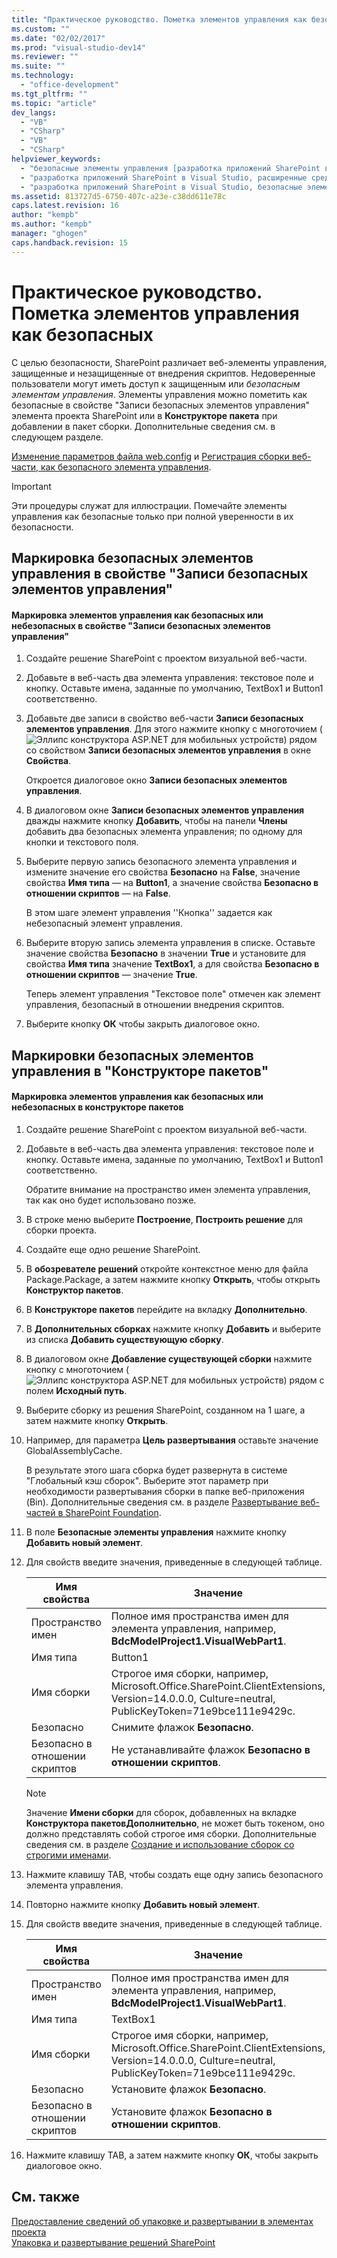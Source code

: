 ```yaml
---
title: "Практическое руководство. Пометка элементов управления как безопасных"
ms.custom: ""
ms.date: "02/02/2017"
ms.prod: "visual-studio-dev14"
ms.reviewer: ""
ms.suite: ""
ms.technology: 
  - "office-development"
ms.tgt_pltfrm: ""
ms.topic: "article"
dev_langs: 
  - "VB"
  - "CSharp"
  - "VB"
  - "CSharp"
helpviewer_keywords: 
  - "безопасные элементы управления [разработка приложений SharePoint в Visual Studio]"
  - "разработка приложений SharePoint в Visual Studio, расширенные средства создания пакетов"
  - "разработка приложений SharePoint в Visual Studio, безопасные элементы управления"
ms.assetid: 813727d5-6750-407c-a23e-c38dd611e78c
caps.latest.revision: 16
author: "kempb"
ms.author: "kempb"
manager: "ghogen"
caps.handback.revision: 15
---
```

# Практическое руководство. Пометка элементов управления как безопасных
  С целью безопасности, SharePoint различает веб\-элементы управления, защищенные и незащищенные от внедрения скриптов.  Недоверенные пользователи могут иметь доступ к защищенным или *безопасным элементам управления*.  Элементы управления можно пометить как безопасные в свойстве "Записи безопасных элементов управления" элемента проекта SharePoint или в **Конструкторе пакета** при добавлении в пакет сборки.  Дополнительные сведения см. в следующем разделе.  
  
 [Изменение параметров файла web.config](http://go.microsoft.com/fwlink/?LinkId=178965) и [Регистрация сборки веб\-части, как безопасного элемента управления](http://go.microsoft.com/fwlink/?LinkId=171013).  
  
> [!IMPORTANT]  
>  Эти процедуры служат для иллюстрации.  Помечайте элементы управления как безопасные только при полной уверенности в их безопасности.  
  
## Маркировка безопасных элементов управления в свойстве "Записи безопасных элементов управления"  
  
#### Маркировка элементов управления как безопасных или небезопасных в свойстве "Записи безопасных элементов управления"  
  
1.  Создайте решение SharePoint с проектом визуальной веб\-части.  
  
2.  Добавьте в веб\-часть два элемента управления: текстовое поле и кнопку.  Оставьте имена, заданные по умолчанию, TextBox1 и Button1 соответственно.  
  
3.  Добавьте две записи в свойство веб\-части **Записи безопасных элементов управления**.  Для этого нажмите кнопку с многоточием \(![Эллипс конструктора ASP.NET для мобильных устройств](../sharepoint/media/mwellipsis.png "Эллипс конструктора ASP.NET для мобильных устройств")\) рядом со свойством **Записи безопасных элементов управления** в окне **Свойства**.  
  
     Откроется диалоговое окно **Записи безопасных элементов управления**.  
  
4.  В диалоговом окне **Записи безопасных элементов управления** дважды нажмите кнопку **Добавить**, чтобы на панели **Члены** добавить два безопасных элемента управления; по одному для кнопки и текстового поля.  
  
5.  Выберите первую запись безопасного элемента управления и измените значение его свойства **Безопасно** на **False**, значение свойства **Имя типа** — на **Button1**, а значение свойства **Безопасно в отношении скриптов** — на **False**.  
  
     В этом шаге элемент управления ''Кнопка'' задается как небезопасный элемент управления.  
  
6.  Выберите вторую запись элемента управления в списке.  Оставьте значение свойства **Безопасно** в значении **True** и установите для свойства **Имя типа** значение **TextBox1**, а для свойства **Безопасно в отношении скриптов** — значение **True**.  
  
     Теперь элемент управления "Текстовое поле" отмечен как элемент управления, безопасный в отношении внедрения скриптов.  
  
7.  Выберите кнопку **ОК** чтобы закрыть диалоговое окно.  
  
## Маркировки безопасных элементов управления в "Конструкторе пакетов"  
  
#### Маркировка элементов управления как безопасных или небезопасных в конструкторе пакетов  
  
1.  Создайте решение SharePoint с проектом визуальной веб\-части.  
  
2.  Добавьте в веб\-часть два элемента управления: текстовое поле и кнопку.  Оставьте имена, заданные по умолчанию, TextBox1 и Button1 соответственно.  
  
     Обратите внимание на пространство имен элемента управления, так как оно будет использовано позже.  
  
3.  В строке меню выберите **Построение**, **Построить решение** для сборки проекта.  
  
4.  Создайте еще одно решение SharePoint.  
  
5.  В **обозревателе решений** откройте контекстное меню для файла Package.Package, а затем нажмите кнопку **Открыть**, чтобы открыть **Конструктор пакетов**.  
  
6.  В **Конструкторе пакетов** перейдите на вкладку **Дополнительно**.  
  
7.  В **Дополнительных сборках** нажмите кнопку **Добавить** и выберите из списка **Добавить существующую сборку**.  
  
8.  В диалоговом окне **Добавление существующей сборки** нажмите кнопку с многоточием \(![Эллипс конструктора ASP.NET для мобильных устройств](../sharepoint/media/mwellipsis.png "Эллипс конструктора ASP.NET для мобильных устройств")\) рядом с полем **Исходный путь**.  
  
9. Выберите сборку из решения SharePoint, созданном на 1 шаге, а затем нажмите кнопку **Открыть**.  
  
10. Например, для параметра **Цель развертывания** оставьте значение GlobalAssemblyCache.  
  
     В результате этого шага сборка будет развернута в системе "Глобальный кэш сборок".  Выберите этот параметр при необходимости развертывания сборки в папке веб\-приложения \(Bin\).  Дополнительные сведения см. в разделе [Развертывание веб\-частей в SharePoint Foundation](http://go.microsoft.com/fwlink/?LinkId=177509).  
  
11. В поле **Безопасные элементы управления** нажмите кнопку **Добавить новый элемент**.  
  
12. Для свойств введите значения, приведенные в следующей таблице.  
  
    |Имя свойства|Значение|  
    |------------------|--------------|  
    |Пространство имен|Полное имя пространства имен для элемента управления, например, **BdcModelProject1.VisualWebPart1**.|  
    |Имя типа|Button1|  
    |Имя сборки|Строгое имя сборки, например, Microsoft.Office.SharePoint.ClientExtensions, Version\=14.0.0.0, Culture\=neutral, PublicKeyToken\=71e9bce111e9429c.|  
    |Безопасно|Снимите флажок **Безопасно**.|  
    |Безопасно в отношении скриптов|Не устанавливайте флажок **Безопасно в отношении скриптов**.|  
  
    > [!NOTE]  
    >  Значение **Имени сборки** для сборок, добавленных на вкладке **Конструктора пакетовДополнительно**, не может быть токеном, оно должно представлять собой строгое имя сборки.  Дополнительные сведения см. в разделе [Создание и использование сборок со строгими именами](http://go.microsoft.com/fwlink/?LinkId=177513).  
  
13. Нажмите клавишу TAB, чтобы создать еще одну запись безопасного элемента управления.  
  
14. Повторно нажмите кнопку **Добавить новый элемент**.  
  
15. Для свойств введите значения, приведенные в следующей таблице.  
  
    |Имя свойства|Значение|  
    |------------------|--------------|  
    |Пространство имен|Полное имя пространства имен для элемента управления, например, **BdcModelProject1.VisualWebPart1**.|  
    |Имя типа|TextBox1|  
    |Имя сборки|Строгое имя сборки, например, Microsoft.Office.SharePoint.ClientExtensions, Version\=14.0.0.0, Culture\=neutral, PublicKeyToken\=71e9bce111e9429c.|  
    |Безопасно|Установите флажок **Безопасно**.|  
    |Безопасно в отношении скриптов|Установите флажок **Безопасно в отношении скриптов**.|  
  
16. Нажмите клавишу TAB, а затем нажмите кнопку **ОК**, чтобы закрыть диалоговое окно.  
  
## См. также  
 [Предоставление сведений об упаковке и развертывании в элементах проекта](../sharepoint/providing-packaging-and-deployment-information-in-project-items.md)   
 [Упаковка и развертывание решений SharePoint](../sharepoint/packaging-and-deploying-sharepoint-solutions.md)  
  
  